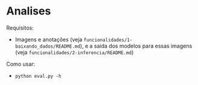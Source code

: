 
# Analises

Requisitos:
* Imagens e anotações (veja `funcionalidades/1-baixando_dados/README.md`), e a saída dos modelos para essas imagens (veja `funcionalidades/2-inferencia/README.md`)

Como usar:
* `python eval.py -h`